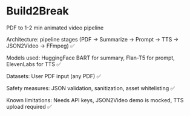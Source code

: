 # Build2Break
PDF to 1-2 min animated video pipeline

Architecture: pipeline stages (PDF → Summarize → Prompt → TTS → JSON2Video → FFmpeg) ✅

Models used: HuggingFace BART for summary, Flan-T5 for prompt, ElevenLabs for TTS ✅

Datasets: User PDF input (any PDF) ✅

Safety measures: JSON validation, sanitization, asset whitelisting ✅

Known limitations: Needs API keys, JSON2Video demo is mocked, TTS upload required ✅
